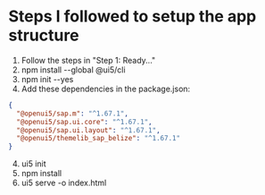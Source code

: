 # Steps I followed to setup the app structure
1. Follow the steps in "Step 1: Ready..."
1. npm install --global @ui5/cli  
2. npm init --yes  
3. Add these dependencies in the package.json:
```json
{
  "@openui5/sap.m": "^1.67.1",
  "@openui5/sap.ui.core": "^1.67.1",
  "@openui5/sap.ui.layout": "^1.67.1",
  "@openui5/themelib_sap_belize": "^1.67.1"
}
```
4. ui5 init  
5. npm install  
6. ui5 serve -o index.html  